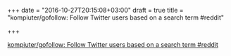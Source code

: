 +++
date = "2016-10-27T20:15:08+03:00"
draft = true
title = "kompiuter/gofollow: Follow Twitter users based on a search term  #reddit"

+++

<p><a href="https://t.co/XNuJvqKgj8">kompiuter/gofollow: Follow Twitter users based on a search term  #reddit</a></p>
